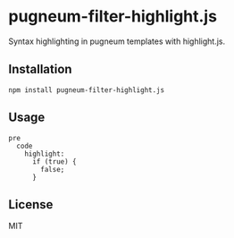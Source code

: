 # pugneum-filter-highlight.js

Syntax highlighting in pugneum templates with highlight.js.

## Installation

    npm install pugneum-filter-highlight.js

## Usage

```
pre
  code
    highlight:
      if (true) {
        false;
      }
```

## License

  MIT
